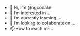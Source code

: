 - 👋 Hi, I’m @ngcocahn
- 👀 I’m interested in ...
- 🌱 I’m currently learning ...
- 💞️ I’m looking to collaborate on ...
- 📫 How to reach me ...

<!---
ngcocahn/ngcocahn is a ✨ special ✨ repository because its `README.md` (this file) appears on your GitHub profile.
You can click the Preview link to take a look at your changes.
--->
